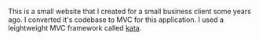This is a small website that I created for a small business 
client some years ago. I converted it's codebase to MVC for 
this application. I used a leightweight MVC framework called
[kata](https://code.google.com/p/kata/).